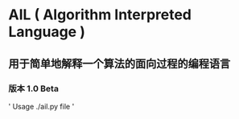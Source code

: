 # AIL ( Algorithm Interpreted Language )

## 用于简单地解释一个算法的面向过程的编程语言

### 版本 1.0 Beta

' Usage ./ail.py file '
